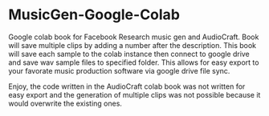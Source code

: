 # MusicGen-Google-Colab
Google colab book for Facebook Research music gen and AudioCraft. Book will save multiple clips by adding a number after the description. This book will save each sample to the colab instance then connect to google drive and save wav sample files to specified folder. This allows for easy export to your favorate music production software via google drive file sync.

Enjoy, the code written in the AudioCraft colab book was not written for easy export and the generation of multiple clips was not possible because it would overwrite the existing ones.
